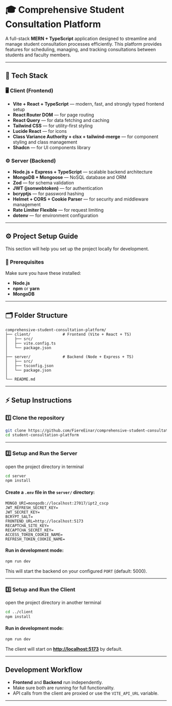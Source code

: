 # 🎓 Comprehensive Student Consultation Platform

A full-stack **MERN + TypeScript** application designed to streamline and manage student consultation processes efficiently. This platform provides features for scheduling, managing, and tracking consultations between students and faculty members.

---

## 🚀 Tech Stack

### 🖥️ Client (Frontend)

- **Vite + React + TypeScript** — modern, fast, and strongly typed frontend setup
- **React Router DOM** — for page routing
- **React Query** — for data fetching and caching
- **Tailwind CSS** — for utility-first styling
- **Lucide React** — for icons
- **Class Variance Authority + clsx + tailwind-merge** — for component styling and class management
- **Shadcn** — for UI components library

### ⚙️ Server (Backend)

- **Node.js + Express + TypeScript** — scalable backend architecture
- **MongoDB + Mongoose** — NoSQL database and ORM
- **Zod** — for schema validation
- **JWT (jsonwebtoken)** — for authentication
- **bcryptjs** — for password hashing
- **Helmet + CORS + Cookie Parser** — for security and middleware management
- **Rate Limiter Flexible** — for request limiting
- **dotenv** — for environment configuration

---

## ⚙️ Project Setup Guide

This section will help you set up the project locally for development.

### 🧩 Prerequisites

Make sure you have these installed:

- **Node.js**
- **npm** or **yarn**
- **MongoDB**

---

## 🗂️ Folder Structure

```
comprehensive-student-consultation-platform/
├── client/              # Frontend (Vite + React + TS)
│   ├── src/
│   ├── vite.config.ts
│   └── package.json
│
├── server/              # Backend (Node + Express + TS)
│   ├── src/
│   ├── tsconfig.json
│   └── package.json
│
└── README.md
```

---

## ⚡ Setup Instructions

### 1️⃣ Clone the repository

```bash
git clone https://github.com/FiereEinar/comprehensive-student-consultation-platform.git
cd student-consultation-platform
```

---

### 2️⃣ Setup and Run the Server

open the project directory in terminal

```bash
cd server
npm install
```

#### Create a `.env` file in the `server/` directory:

```env
MONGO_URI=mongodb://localhost:27017/ipt2_cscp
JWT_REFRESH_SECRET_KEY=
JWT_SECRET_KEY=
BCRYPT_SALT=
FRONTEND_URL=http://localhost:5173
RECAPTCHA_SITE_KEY=
RECAPTCHA_SECRET_KEY=
ACCESS_TOKEN_COOKIE_NAME=
REFRESH_TOKEN_COOKIE_NAME=
```

#### Run in development mode:

```bash
npm run dev
```

This will start the backend on your configured `PORT` (default: 5000).

---

### 3️⃣ Setup and Run the Client

open the project directory in another terminal

```bash
cd ../client
npm install
```

<!-- #### Create a `.env` file in the `client/` directory:

```env
VITE_API_URL=http://localhost:5000
``` -->

#### Run in development mode:

```bash
npm run dev
```

The client will start on **[http://localhost:5173](http://localhost:5173)** by default.

---

## Development Workflow

- **Frontend** and **Backend** run independently.
- Make sure both are running for full functionality.
- API calls from the client are proxied or use the `VITE_API_URL` variable.

---
